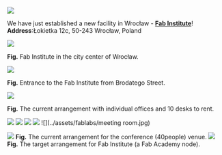 



![](./assets/ffp-background2.jpg)


We have just established a new facility in Wrocław - [**Fab Institute**](https://fab.institute/)!
**Address**:Łokietka 12c, 50-243 Wrocław, Poland

![](../assets/fablabs/map0.jpg)

**Fig.** Fab Institute in the city center of Wrocław.

![](../assets/fablabs/map1.jpg)

**Fig.** Entrance to the Fab Institute from Brodatego Street.

![](../assets/fablabs/231220_now.jpg)

**Fig.** The current arrangement with individual offices and 10 desks to rent.


![](../assets/fablabs/recepcja.jpg)
![](../assets/fablabs/IMG_8989.JPG)
![](../assets/fablabs/IMG_8967.JPG)
![](../assets/fablabs/DSC_5585a.jpg)
![](../assets/fablabs/meeting room.jpg)

![](../assets/fablabs/231220_now-conf.jpg)
**Fig.** The current arrangement for the conference (40people) venue.
![](../assets/fablabs/231220_aim.jpg)
**Fig.** The target arrangement for Fab Institute (a Fab Academy node).

